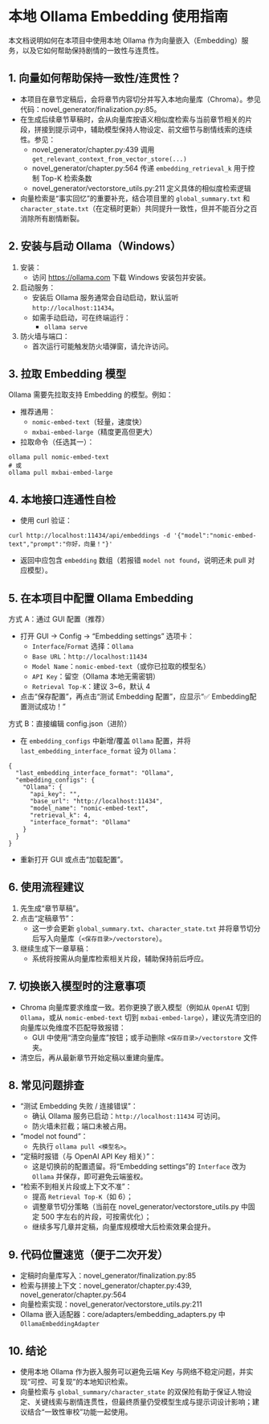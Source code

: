 # 本地 Ollama Embedding 使用指南

本文档说明如何在本项目中使用本地 Ollama 作为向量嵌入（Embedding）服务，以及它如何帮助保持剧情的一致性与连贯性。

## 1. 向量如何帮助保持一致性/连贯性？
- 本项目在章节定稿后，会将章节内容切分并写入本地向量库（Chroma）。参见代码：novel_generator/finalization.py:85。
- 在生成后续章节草稿时，会从向量库按语义相似度检索与当前章节相关的片段，拼接到提示词中，辅助模型保持人物设定、前文细节与剧情线索的连续性。参见：
  - novel_generator/chapter.py:439 调用 `get_relevant_context_from_vector_store(...)`
  - novel_generator/chapter.py:564 传递 `embedding_retrieval_k` 用于控制 Top-K 检索条数
  - novel_generator/vectorstore_utils.py:211 定义具体的相似度检索逻辑
- 向量检索是“事实回忆”的重要补充，结合项目里的 `global_summary.txt` 和 `character_state.txt`（在定稿时更新）共同提升一致性，但并不能百分之百消除所有剧情断裂。

## 2. 安装与启动 Ollama（Windows）
1) 安装：
   - 访问 https://ollama.com 下载 Windows 安装包并安装。
2) 启动服务：
   - 安装后 Ollama 服务通常会自动启动，默认监听 `http://localhost:11434`。
   - 如需手动启动，可在终端运行：
     - `ollama serve`
3) 防火墙与端口：
   - 首次运行可能触发防火墙弹窗，请允许访问。

## 3. 拉取 Embedding 模型
Ollama 需要先拉取支持 Embedding 的模型。例如：
- 推荐通用：
  - `nomic-embed-text`（轻量，速度快）
  - `mxbai-embed-large`（精度更高但更大）
- 拉取命令（任选其一）：
```
ollama pull nomic-embed-text
# 或
ollama pull mxbai-embed-large
```

## 4. 本地接口连通性自检
- 使用 curl 验证：
```
curl http://localhost:11434/api/embeddings -d '{"model":"nomic-embed-text","prompt":"你好，向量！"}'
```
- 返回中应包含 `embedding` 数组（若报错 `model not found`，说明还未 pull 对应模型）。

## 5. 在本项目中配置 Ollama Embedding
方式 A：通过 GUI 配置（推荐）
- 打开 GUI -> Config -> “Embedding settings” 选项卡：
  - `Interface`/`Format` 选择：`Ollama`
  - `Base URL`：`http://localhost:11434`
  - `Model Name`：`nomic-embed-text`（或你已拉取的模型名）
  - `API Key`：留空（Ollama 本地无需密钥）
  - `Retrieval Top-K`：建议 3~6，默认 4
- 点击“保存配置”，再点击“测试 Embedding 配置”，应显示“✅ Embedding配置测试成功！”

方式 B：直接编辑 config.json（进阶）
- 在 `embedding_configs` 中新增/覆盖 `Ollama` 配置，并将 `last_embedding_interface_format` 设为 `Ollama`：
```
{
  "last_embedding_interface_format": "Ollama",
  "embedding_configs": {
    "Ollama": {
      "api_key": "",
      "base_url": "http://localhost:11434",
      "model_name": "nomic-embed-text",
      "retrieval_k": 4,
      "interface_format": "Ollama"
    }
  }
}
```
- 重新打开 GUI 或点击“加载配置”。

## 6. 使用流程建议
1) 先生成“章节草稿”。
2) 点击“定稿章节”：
   - 这一步会更新 `global_summary.txt`、`character_state.txt` 并将章节切分后写入向量库（`<保存目录>/vectorstore`）。
3) 继续生成下一章草稿：
   - 系统将按需从向量库检索相关片段，辅助保持前后呼应。

## 7. 切换嵌入模型时的注意事项
- Chroma 向量库要求维度一致。若你更换了嵌入模型（例如从 `OpenAI` 切到 `Ollama`，或从 `nomic-embed-text` 切到 `mxbai-embed-large`），建议先清空旧的向量库以免维度不匹配导致报错：
  - GUI 中使用“清空向量库”按钮；或手动删除 `<保存目录>/vectorstore` 文件夹。
- 清空后，再从最新章节开始定稿以重建向量库。

## 8. 常见问题排查
- “测试 Embedding 失败 / 连接错误”：
  - 确认 Ollama 服务已启动：`http://localhost:11434` 可访问。
  - 防火墙未拦截；端口未被占用。
- “model not found”：
  - 先执行 `ollama pull <模型名>`。
- “定稿时报错（与 OpenAI API Key 相关）”：
  - 这是切换前的配置遗留。将“Embedding settings”的 `Interface` 改为 `Ollama` 并保存，即可避免云端鉴权。
- “检索不到相关片段或上下文不准”：
  - 提高 `Retrieval Top-K`（如 6）；
  - 调整章节切分策略（当前在 novel_generator/vectorstore_utils.py 中固定 500 字左右的片段，可按需优化）；
  - 继续多写几章并定稿，向量库规模增大后检索效果会提升。

## 9. 代码位置速览（便于二次开发）
- 定稿时向量库写入：novel_generator/finalization.py:85
- 检索与拼接上下文：novel_generator/chapter.py:439, novel_generator/chapter.py:564
- 向量检索实现：novel_generator/vectorstore_utils.py:211
- Ollama 嵌入适配器：core/adapters/embedding_adapters.py 中 `OllamaEmbeddingAdapter`

## 10. 结论
- 使用本地 Ollama 作为嵌入服务可以避免云端 Key 与网络不稳定问题，并实现“可控、可复现”的本地知识检索。
- 向量检索与 `global_summary/character_state` 的双保险有助于保证人物设定、关键线索与剧情连贯性，但最终质量仍受模型生成与提示词设计影响；建议结合“一致性审校”功能一起使用。

